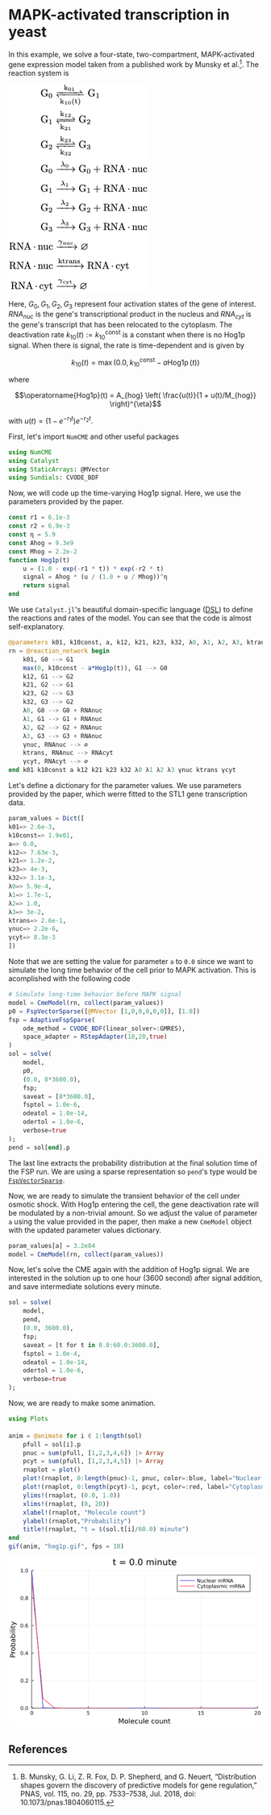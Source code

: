 # MAPK-activated transcription in yeast

In this example, we solve a four-state, two-compartment, MAPK-activated gene expression model taken from a published work by Munsky et al.[^1]. The reaction system is

![](./assets/hog1p_rn.png)

Here, $G_0, G_1, G_2, G_3$ represent four activation states of the gene of interest. $RNA_{nuc}$ is the gene's transcriptional product in the nucleus and $RNA_{cyt}$ is the gene's transcript that has been relocated to the cytoplasm.
The deactivation rate $k_{10}(t) := k_{10}^{\text{const}}$ is a constant when there is no Hog1p signal. When there is signal, the rate is time-dependent and is given by 

```math
k_{10}(t) = \max\left(0.0, k_{10}^{\text{const}} - a \operatorname{Hog1p}(t)\right)
```
where 
```math
\operatorname{Hog1p}(t)
=
A_{hog}
\left(
    \frac{u(t)}{1 + u(t)/M_{hog}}
\right)^{\eta}
```
with $u(t) = (1 - e^{-r_1t})e^{-r_2t}$.

First, let's import `NumCME` and other useful packages
```julia
using NumCME 
using Catalyst
using StaticArrays: @MVector
using Sundials: CVODE_BDF
```

Now, we will code up the time-varying Hog1p signal. Here, we use the parameters provided by the paper.
```julia
const r1 = 6.1e-3
const r2 = 6.9e-3
const η = 5.9
const Ahog = 9.3e9
const Mhog = 2.2e-2
function Hog1p(t)
    u = (1.0 - exp(-r1 * t)) * exp(-r2 * t)
    signal = Ahog * (u / (1.0 + u / Mhog))^η
    return signal 
end
```

We use `Catalyst.jl`'s beautiful domain-specific language ([DSL](https://catalyst.sciml.ai/dev/tutorials/dsl/)) to define the reactions and rates of the model. You can see that the code is almost self-explanatory.

```julia
@parameters k01, k10const, a, k12, k21, k23, k32, λ0, λ1, λ2, λ3, ktrans, γnuc, γcyt
rn = @reaction_network begin 
    k01, G0 --> G1
    max(0, k10const - a*Hog1p(t)), G1 --> G0 
    k12, G1 --> G2 
    k21, G2 --> G1 
    k23, G2 --> G3
    k32, G3 --> G2
    λ0, G0 --> G0 + RNAnuc 
    λ1, G1 --> G1 + RNAnuc
    λ2, G2 --> G2 + RNAnuc 
    λ3, G3 --> G3 + RNAnuc 
    γnuc, RNAnuc --> ∅
    ktrans, RNAnuc --> RNAcyt 
    γcyt, RNAcyt --> ∅
end k01 k10const a k12 k21 k23 k32 λ0 λ1 λ2 λ3 γnuc ktrans γcyt
```

Let's define a dictionary for the parameter values. We use parameters provided by the paper, which werre fitted to the STL1 gene transcription data.

```julia
param_values = Dict([
k01=> 2.6e-3,
k10const=> 1.9e01,
a=> 0.0,
k12=> 7.63e-3,
k21=> 1.2e-2,
k23=> 4e-3,
k32=> 3.1e-3,
λ0=> 5.9e-4,
λ1=> 1.7e-1,
λ2=> 1.0,
λ3=> 3e-2,
ktrans=> 2.6e-1,
γnuc=> 2.2e-6,
γcyt=> 8.3e-3
])
```

Note that we are setting the value for parameter `a` to `0.0` since we want to simulate the long time behavior of the cell prior to MAPK activation. This is acomplished with the following code

```julia
# Simulate long-time behavior before MAPK signal 
model = CmeModel(rn, collect(param_values))
p0 = FspVectorSparse([@MVector [1,0,0,0,0,0]], [1.0])
fsp = AdaptiveFspSparse(
    ode_method = CVODE_BDF(linear_solver=:GMRES),
    space_adapter = RStepAdapter(10,20,true)
)
sol = solve(
    model, 
    p0,
    (0.0, 8*3600.0),
    fsp;
    saveat = [8*3600.0],
    fsptol = 1.0e-6,
    odeatol = 1.0e-14,
    odertol = 1.0e-6,
    verbose=true
);
pend = sol[end].p
```

The last line extracts the probability distribution at the final solution time of the FSP run. We are using a sparse representation so `pend`'s type would be [`FspVectorSparse`](@ref).

 Now, we are ready to simulate the transient behavior of the cell under osmotic shock. With Hog1p entering the cell, the gene deactivation rate will be modulated by a non-trivial amount. So we adjust the value of parameter `a` using the value provided in the paper, then make a new `CmeModel` object with the updated parameter values dictionary.
 
 ```julia
param_values[a] = 3.2e04
model = CmeModel(rn, collect(param_values))
```

Now, let's solve the CME again with the addition of Hog1p signal. We are interested in the solution up to one hour (3600 second) after signal addition, and save intermediate solutions every minute.

```julia
sol = solve(
    model, 
    pend,
    (0.0, 3600.0), 
    fsp;
    saveat = [t for t in 0.0:60.0:3600.0],
    fsptol = 1.0e-4,
    odeatol = 1.0e-14,
    odertol = 1.0e-6,
    verbose=true
);
```

Now, we are ready to make some animation.

```julia
using Plots 

anim = @animate for i ∈ 1:length(sol)
    pfull = sol[i].p 
    pnuc = sum(pfull, [1,2,3,4,6]) |> Array 
    pcyt = sum(pfull, [1,2,3,4,5]) |> Array 
    rnaplot = plot()
    plot!(rnaplot, 0:length(pnuc)-1, pnuc, color=:blue, label="Nuclear mRNA")
    plot!(rnaplot, 0:length(pcyt)-1, pcyt, color=:red, label="Cytoplasmic mRNA")
    ylims!(rnaplot, (0.0, 1.0))
    xlims!(rnaplot, (0, 20))
    xlabel!(rnaplot, "Molecule count")
    ylabel!(rnaplot,"Probability")
    title!(rnaplot, "t = $(sol.t[i]/60.0) minute")
end
gif(anim, "hog1p.gif", fps = 10)
```

![](./assets/hog1p.gif)

## References
[^1]: B. Munsky, G. Li, Z. R. Fox, D. P. Shepherd, and G. Neuert, “Distribution shapes govern the discovery of predictive models for gene regulation,” PNAS, vol. 115, no. 29, pp. 7533–7538, Jul. 2018, doi: 10.1073/pnas.1804060115.

